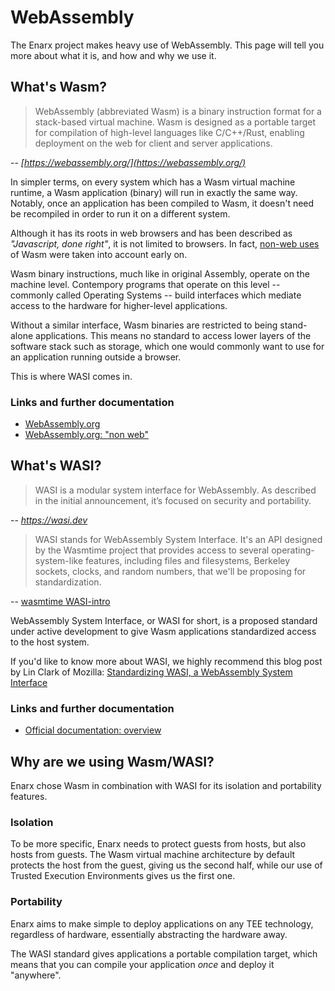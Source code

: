 # WebAssembly

The Enarx project makes heavy use of WebAssembly.
This page will tell you more about what it is, and how and why we use it.

## What's Wasm?

> WebAssembly (abbreviated Wasm) is a binary instruction format for a stack-based virtual machine. Wasm is designed as a portable target for compilation of high-level languages like C/C++/Rust, enabling deployment on the web for client and server applications.

-- *[https://webassembly.org/](https://webassembly.org/)*

In simpler terms, on every system which has a Wasm virtual machine runtime, a Wasm application (binary) will run in exactly the same way. 
Notably, once an application has been compiled to Wasm, it doesn't need be recompiled in order to run it on a different system.

Although it has its roots in web browsers and has been described as *"Javascript, done right"*, it is not limited to browsers. In fact, [non-web uses](https://github.com/WebAssembly/design/blob/4d7cf2e/NonWeb.md) of Wasm were taken into account early on.

Wasm binary instructions, much like in original Assembly, operate on the machine level. Contempory programs that operate on this level -- commonly called Operating Systems -- build interfaces which mediate access to the hardware for higher-level applications.

<!-- 
TODO:
* this interface is built by the virtual machine runtime, which mediates access to real hardware
* for actual application portability there needs to be a common standard which the virtual machine runtime implementations adhere to
-->

Without a similar interface, Wasm binaries are restricted to being stand-alone applications. This means no standard to access lower layers of the software stack such as storage, which one would commonly want to use for an application running outside a browser.

This is where WASI comes in.

### Links and further documentation

- [WebAssembly.org](https://webassembly.org/)
- [WebAssembly.org: "non web"](https://webassembly.org/docs/non-web/)

## What's WASI?

> WASI is a modular system interface for WebAssembly. As described in the initial announcement, it’s focused on security and portability.

-- *https://wasi.dev*

> WASI stands for WebAssembly System Interface. It's an API designed by the Wasmtime project that provides access to several operating-system-like features, including files and filesystems, Berkeley sockets, clocks, and random numbers, that we'll be proposing for standardization.

-- [wasmtime WASI-intro](https://github.com/bytecodealliance/wasmtime/blob/6c97cfe/docs/WASI-intro.md)

WebAssembly System Interface, or WASI for short, is a proposed standard under active development to give Wasm applications standardized access to the host system.

<!-- 
TODO
* portable compilation target for application devs
* implemented by application development SDKs and toolchains
-->

If you'd like to know more about WASI, we highly recommend this blog post by Lin Clark of Mozilla: [Standardizing WASI, a WebAssembly System Interface](
https://hacks.mozilla.org/2019/03/standardizing-wasi-a-webassembly-system-interface/)

### Links and further documentation

- [Official documentation: overview](https://github.com/WebAssembly/WASI/blob/master/docs/WASI-overview.md)

## Why are we using Wasm/WASI?

Enarx chose Wasm in combination with WASI for its isolation and portability features.

### Isolation

To be more specific, Enarx needs to protect guests from hosts, but also hosts from guests. The Wasm virtual machine architecture by default protects the host from the guest, giving us the second half, while our use of Trusted Execution Environments gives us the first one.

### Portability

Enarx aims to make simple to deploy applications on any TEE technology, regardless of hardware, essentially abstracting the hardware away.

<!--Remove repetition in above sentence? -->

The WASI standard gives applications a portable compilation target, which means that you can compile your application *once* and deploy it "anywhere".
